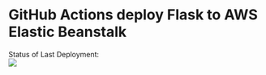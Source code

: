 # GitHub Actions deploy Flask to AWS Elastic Beanstalk




Status of Last Deployment:<br>
<img src="https://github.com/DannyDiemiekhin/github-ci-cd-aws/workflows/CI-CD-Pipeline-to-AWS-ElasticBeastalk/badge.svg?branch=master"><br>

